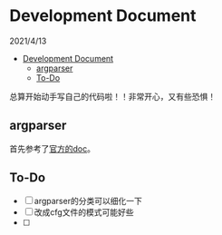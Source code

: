 # Development Document

2021/4/13  

<!-- @import "[TOC]" {cmd="toc" depthFrom=1 depthTo=6 orderedList=false} -->

<!-- code_chunk_output -->

- [Development Document](#development-document)
  - [argparser](#argparser)
  - [To-Do](#to-do)

<!-- /code_chunk_output -->

总算开始动手写自己的代码啦！！非常开心，又有些恐惧！  

## argparser  
首先参考了[官方的doc](https://docs.python.org/zh-cn/3/library/argparse.html)。  

## To-Do  
- [ ] argparser的分类可以细化一下  
- [ ] 改成cfg文件的模式可能好些  
- [ ] 


